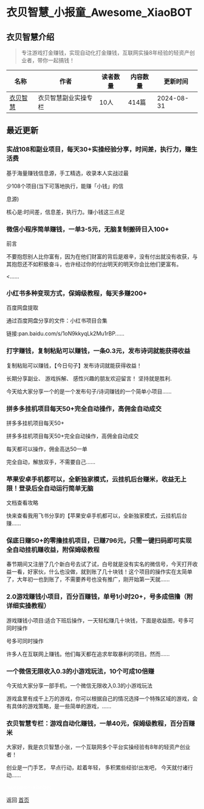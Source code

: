# 衣贝智慧_小报童_Awesome_XiaoBOT

## 衣贝智慧介绍
> 专注游戏打金赚钱，实现自动化打金赚钱，互联网实操8年经验的轻资产创业者，带你一起搞钱！  
  


|名称|作者|读者数量|内容数量|更新时间|
|---|---|---|---|---|
|[衣贝智慧](https://xiaobot.net/p/applle899?refer=9c3f1c95-a052-465a-9902-f6d75080262a)|衣贝智慧副业实操专栏|10人|414篇|2024-08-31|

## 最近更新
### 实战108和副业项目，每天30+实操经验分享，时间差，执行力，赚生活费

基于海量赚钱信息源，手工精选，收录本人实战过最

少108个项目(当下可落地执行，能赚「小钱」的信

息源)

核心是:时间差，信息差，执行力。赚小钱这三点足

### 微信小程序简单赚钱，一单3-5元，无脑复制搬砖日入100+

前言

不要抱怨别人比你富有，因为在他们财富的背后是艰辛，没有付出就没有收获，与其抱怨还不如积极奋斗，也许经过你的付出明天的明天你会比他们更富有。

<......

### 小红书多种变现方式，保姆级教程，每天多赚200+

百度网盘提取

通过百度网盘分享的文件：小红书项目合集

链接:pan.baidu.com/s/1oN9kkyqLk2Mu1rBP......

### 打字赚钱，复制粘贴可以赚钱，一条0.3元，发布诗词就能获得收益

复制粘贴可以赚钱，【今日句子】发布诗词就能获得收益！

长期分享副业、 游戏拆解、 感性兴趣的朋友欢迎留言！ 坚持就是胜利.

今天给大家分享一个的是一个发布句子/诗词赚钱的一个简单小项目......

### 拼多多挂机项目每天50+完全自动操作，高佣金自动成交

拼多多挂机项目每天50+

拼多多挂机项目每天50+完全自动操作，高佣金自动成交

每天都可以操作，佣金高达50一单

完全自动，解放双手，不需要自己......

### 苹果安卓手机都可以，全新独家模式，云挂机后台赚米，收益无上限！登录后全自动运行简单无脑

文档查看攻略

快来查看我用飞书分享的【苹果安卓手机都可以，全新独家模式，云挂机后台赚......

### 保底日赚50+的零撸挂机项目，已赚796元，只需一键扫码即可实现全自动挂机赚收益，附保姆级教程

春节期间又注册了几个新白号去试了试，白号就是没有实名的微信号，今天打开收益一看，好家伙，什么也没做，就到账了几十块钱！这个项目的操作实在太简单了，大年初一也到账了，不需要养号也没有推广，刚开始第一天就......

### 2.0游戏赚钱小项目，百分百赚钱，单号1小时20+，号多成倍撸（附详细实操教程）

游戏赚钱小项目:适合下班后操作，一天轻松赚几十块钱，下面是收益图，号多可同时操作

号多可同时操作

许多人在互联网上赚钱。他们每天都在追求牟取暴利的项目。然而......

### 一个微信无限收入0.3的小游戏玩法，10个可成10倍赚

今天给大家分享一部手机，一个微信无限收入0.3的小游戏玩法

游戏盒里有成千上万的游戏，你可以根据自己的情况选择一个特殊区域的游戏，会有具体的游戏策略，是一些简单的游戏，......

### 衣贝智慧专栏：游戏自动化赚钱，一单40元，保姆级教程，百分百赚米

大家好，我是衣贝智慧小张，一个互联网多个平台实操经验有8年的轻资产创业者！

创业是一门手艺， 早点行动，趁着年轻， 多积累些经验!出发吧， 今天就付诸行动......


<a href="https://github.com/Reno9527/awesome-xiaobot" style="color: white; text-decoration: none;">awesome-xiaobot</a>

返回 [首页](../README.md)
